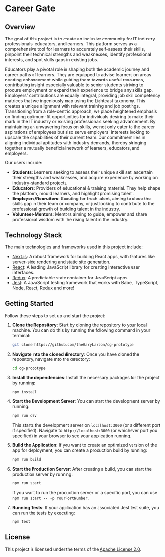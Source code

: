 # Career Gate

## Overview

The goal of this project is to create an inclusive community for IT industry professionals, educators, and learners.
This platform serves as a comprehensive tool for learners to accurately self-assess their skills, pinpoint their
technical strengths and weaknesses, identify professional interests, and spot skills gaps in existing jobs.

Educators play a pivotal role in shaping both the academic journey and career paths of learners. They are equipped to
advise learners on areas needing enhancement while guiding them towards useful resources, contributing insight
especially
valuable to senior students striving to procure employment or expand their experience to bridge any skills gap.
Employers' contributions are equally integral, providing job skill competency matrices that we ingeniously map using the
Lightcast taxonomy. This creates a unique alignment with relevant training and job postings. Transitioning from a
role-centric approach, we place heightened emphasis on finding optimum-fit opportunities for individuals desiring to
make their mark in the IT industry or existing professionals seeking advancement.
By maintaining an unwavering focus on skills, we not only cater to the career aspirations of employees but also serve
employers' interests looking to upscale the capabilities of their current team. Our commitment lies in aligning
individual aptitudes with industry demands, thereby stringing together a mutually beneficial network of learners,
educators, and employers.

Our users include:

- **Students**: Learners seeking to assess their unique skill set, ascertain their strengths and weaknesses, and acquire
  experience by working on industry-standard projects.
- **Educators**: Providers of educational & training material. They help shape the platform, mould
  learners, and highlight promising talent.
- **Employers/Recruiters**: Scouting for fresh talent, aiming to close the skills gap in their team or company, or just
  looking to contribute to the professional growth of budding talent in the industry.
- **Volunteer-Mentors**: Mentors aiming to guide, empower and share professional wisdom with the rising talent in the
  industry.

## Technology Stack

The main technologies and frameworks used in this project include:

- [Next.js](https://nextjs.org/): A robust framework for building React apps, with features like server-side rendering
  and static site generation.
- [React](https://reactjs.org/): A leading JavaScript library for creating interactive user interfaces.
- [Redux](https://redux.js.org/): A predictable state container for JavaScript apps.
- [Jest](https://jestjs.io/): A JavaScript testing framework that works with Babel, TypeScript, Node, React,
  Redux and more!

## Getting Started

Follow these steps to set up and start the project:

1. **Clone the Repository**: Start by cloning the repository to your local machine. You can do this by running the
   following command in your terminal:

   ```bash
   git clone https://github.com/theGaryLarson/cg-prototype
   ```

2. **Navigate into the cloned directory**: Once you have cloned the repository, navigate into the directory:

   ```bash
   cd cg-prototype
   ```

3. **Install the dependencies**: Install the necessary packages for the project by running:

   ```bash
   npm install
   ```

4. **Start the Development Server**: You can start the development server by running:

   ```bash
   npm run dev
   ```

   This starts the development server on `localhost:3000` (or a different port if specified). Navigate
   to `http://localhost:3000` (or whichever port you specified) in your browser to see your application running.

5. **Build the Application**: If you want to create an optimized version of the app for deployment, you can create a
   production build by running:

   ```bash
   npm run build
   ```

6. **Start the Production Server**: After creating a build, you can start the production server by running:

   ```bash
   npm run start
   ```

   If you want to run the production server on a specific port, you can use `npm run start -- -p YourPortNumber`. </br>

7. **Running Tests**: If your application has an associated Jest test suite, you can run the tests by executing:

   ```bash
   npm test
   ```

## License

This project is licensed under the terms of the [Apache License 2.0](https://www.apache.org/licenses/LICENSE-2.0).
